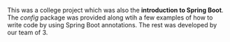 This was a college project which was also the **introduction to Spring Boot**.
The _config_ package was provided along wtih a few examples of how to write code by using Spring Boot annotations.
The rest was developed by our team of 3.
